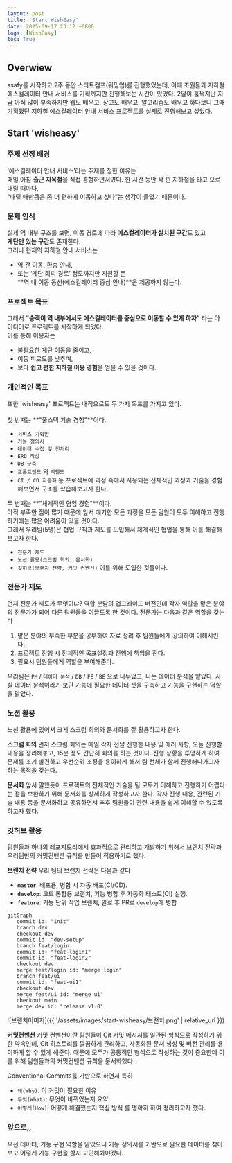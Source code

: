 ```yaml
---
layout: post
title: 'Start WishEasy'
date: 2025-09-17 23:12 +0800
logs: [WishEasy]
toc: True
---
```


## Overwiew
ssafy를 시작하고 2주 동안 스타트캠프(워밍업)를 진행했었는데, 이때 조원들과 지하철 에스컬레이터 안내 서비스를 기획까지만 진행해보는 시간이 있었다. 2달이 훌쩍지난 지금 아직 많이 부족하지만 웹도 배우고, 장고도 배우고, 알고리즘도 배우고 하다보니 그때 기획했던 지하철 에스컬레이터 안내 서비스 프로젝트를 실제로 진행해보고 싶었다. 

## Start 'wisheasy'
### 주제 선정 배경
‘에스컬레이터 안내 서비스’라는 주제를 정한 이유는  
매일 아침 **출근 지옥철**을 직접 경험하면서였다.
한 시간 동안 꽉 낀 지하철을 타고 오르내릴 때마다,  
“내릴 때만큼은 좀 더 편하게 이동하고 싶다”는 생각이 들었기 때문이다.

### 문제 인식
실제 역 내부 구조를 보면,
이동 경로에 따라 **에스컬레이터가 설치된 구간**도 있고  
**계단만 있는 구간**도 존재한다.  
그러나 현재의 지하철 안내 서비스는
- 역 간 이동, 환승 안내,  
- 또는 ‘계단 회피 경로’ 정도까지만 지원할 뿐  
**역 내 이동 동선(에스컬레이터 중심 안내)**은 제공하지 않는다.

### 프로젝트 목표
그래서 **“승객이 역 내부에서도 에스컬레이터를 중심으로 이동할 수 있게 하자”**
라는 아이디어로 프로젝트를 시작하게 되었다.  
이를 통해 이용자는
- 불필요한 계단 이동을 줄이고,  
- 이동 피로도를 낮추며,  
- 보다 **쉽고 편한 지하철 이용 경험**을 얻을 수 있을 것이다.

### 개인적인 목표
또한 'wisheasy' 프로젝트는 내적으로도 두 가지 목표를 가지고 있다.
\
\
첫 번째는 **"풀스택 기술 경험"**이다. 
- `서비스 기획안` 
- `기능 정의서`
- `데이터 수집 및 전처리`
- `ERD 작성`
- `DB 구축`
- `프론트앤드` 와 `백앤드`
- `CI / CD 자동화` 
등 프로젝트에 과정 속에서 사용되는 전체적인 과정과 기술을 경험해보면서 구조를 학습해보고자 한다. 

두 번째는 **"체계적인 협업 경험"**이다.
\
아직 부족한 점이 많기 때문에 앞서 얘기한 모든 과정을 모든 팀원이 모두 이해하고 진행하기에는 많은 어려움이 있을 것이다. 
\
그래서 우리팀(5명)은 협업 규칙과 제도를 도입해서 체계적인 협업을 통해 이를 해결해보고자 한다.
- `전문가 제도` 
- `노션 활용(스크럼 회의, 문서화)`
- `깃허브(브랜치 전략, 커밋 컨벤션)`
이를 위해 도입한 것들이다.

### 전문가 제도
먼저 전문가 제도가 무엇이냐? 역할 분담의 업그레이드 버전인데 각자 역할을 맡은 분야의 전문가가 되어 다른 팀원들을 이끌도록 한 것이다. 전문가는 다음과 같은 역할을 갖는다

1. 맡은 분야의 부족한 부분을 공부하여 자료 정리 후 팀원들에게 강의하여 이해시킨다.
2. 프로젝트 진행 시 전체적인 목표설정과 진행에 책임을 진다.
3. 필요시 팀원들에게 역할을 부여해준다. 

우리팀은 `PM` / `데이터 분석` / `DB` / `FE` / `BE` 으로 나누었고, 나는 데이터 분석을 맡았다.
사실 데이터 분석이라기 보단 기능에 필요한 데이터 셋을 구축하고 기능을 구현하는 역할을 맡았다.

### 노션 활용
노션 활용에 있어서 크게 스크럼 회의와 문서화를 잘 활용하고자 한다.

**스크럼 회의**
먼저 스크럼 회의는 매일 각자 전날 진행한 내용 및 에러 사항, 오늘 진행할 내용을 정리해놓고, 15분 정도 간단히 회의를 하는 것이다. 
진행 상황을 투명하게 하여 문제를 조기 발견하고 우선순위 조정을 용이하게 해서 팀 전체가 함께 진행해나가고자 하는 목적을 갖는다.

**문서화**
앞서 말했듯이 프로젝트의 전체적인 기술을 팀 모두가 이해하고 진행하기 어렵다는 점을 보완하기 위해 문서화를 상세하게 작성하고자 한다. 각자 진행 내용, 관련된 기술 내용 등을 문서화하고 공유하면서 추후 팀원들이 관련 내용을 쉽게 이해할 수 있도록 하고자 했다.    

### 깃허브 활용
팀원들과 하나의 레포지토리에서 효과적으로 관리하고 개발하기 위해서 브랜치 전략과 우리팀만의 커밋컨벤션 규칙을 만들어 적용하기로 했다.

**브랜치 전략**
우리 팀의 브랜치 전략은 다음과 같다
- **`master`**: 배포용, 병합 시 자동 배포(CI/CD).
- **`develop`**: 코드 통합용 브랜치, 기능 병합 후 자동화 테스트(CI) 실행.
- **`feature`**: 기능 단위 작업 브랜치, 완료 후 PR로 `develop`에 병합
  
```mermaid
gitGraph
   commit id: "init"
   branch dev
   checkout dev
   commit id: "dev-setup"
   branch feat/login
   commit id: "feat-login1"
   commit id: "feat-login2"
   checkout dev
   merge feat/login id: "merge login"
   branch feat/ui
   commit id: "feat-ui1"
   checkout dev
   merge feat/ui id: "merge ui"
   checkout main
   merge dev id: "release v1.0"
```
![브랜치이미지]({{ '/assets/images/start-wisheasy/브랜치.png' | relative_url }})

**커밋컨벤션**
커밋 컨벤션이란 팀원들이 Git 커밋 메시지를 일관된 형식으로 작성하기 위한 약속인데, Git 히스토리를 깔끔하게 관리하고, 자동화된 문서 생성 및 버전 관리를 용이하게 할 수 있게 해준다. 때문에 모두가 공통적인 형식으로 작성하는 것이 중요한데 이를 위해 팀원들과의 커밋컨벤션 규칙을 문서화했다. 

Conventional Commits를 기반으로 하면서 특히 
- `왜(Why)`: 이 커밋이 필요한 이유
- `무엇(What)`: 무엇이 바뀌었는지 요약
- `어떻게(How)`: 어떻게 해결했는지 핵심 방식
를 명확히 하여 정리하고자 했다.

### 앞으로,,
우선 데이터, 기능 구현 역할을 맡았으니 기능 정의서를 기반으로 필요한 데이터를 찾아보고 어떻게 기능 구현을 할지 고민해봐야겠다. 
